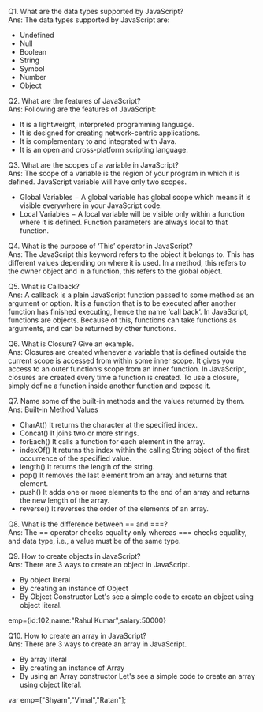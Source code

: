 Q1. What are the data types supported by JavaScript? <br/>
Ans: The data types supported by JavaScript are: <br/>

* Undefined
* Null
* Boolean
* String
* Symbol
* Number
* Object

Q2. What are the features of JavaScript?<br/>
Ans: Following are the features of JavaScript:<br/>

* It is a lightweight, interpreted programming language.
* It is designed for creating network-centric applications.
* It is complementary to and integrated with Java.
* It is an open and cross-platform scripting language.

Q3. What are the scopes of a variable in JavaScript?<br/>
Ans: The scope of a variable is the region of your program in which it is defined. JavaScript variable will have only two scopes. <br/>
* Global Variables − A global variable has global scope which means it is visible everywhere in your JavaScript code.
* Local Variables − A local variable will be visible only within a function where it is defined. Function parameters are always local to that function.

Q4. What is the purpose of ‘This’ operator in JavaScript? <br/>
Ans: The JavaScript this keyword refers to the object it belongs to. This has different values depending on where it is used. In a method, this refers to the owner object and in a function, this refers to the global object.

Q5. What is Callback? <br/>
Ans: A callback is a plain JavaScript function passed to some method as an argument or option. It is a function that is to be executed after another function has finished executing, hence the name ‘call back‘. In JavaScript, functions are objects. Because of this, functions can take functions as arguments, and can be returned by other functions.

Q6. What is Closure? Give an example. <br/>
Ans: Closures are created whenever a variable that is defined outside the current scope is accessed from within some inner scope. It gives you access to an outer function’s scope from an inner function. In JavaScript, closures are created every time a function is created. To use a closure, simply define a function inside another function and expose it.

Q7. Name some of the built-in methods and the values returned by them. <br/>
Ans: Built-in Method	Values <br/>
* CharAt()	It returns the character at the specified index.
* Concat()	It joins two or more strings.
* forEach()	It calls a function for each element in the array.
* indexOf()	It returns the index within the calling String object of the first occurrence of the specified value.
* length()	It returns the length of the string.
* pop()	It removes the last element from an array and returns that element.
* push()	It adds one or more elements to the end of an array and returns the new length of the array.
* reverse()	It reverses the order of the elements of an array.

Q8. What is the difference between == and ===? <br/>
Ans: The == operator checks equality only whereas === checks equality, and data type, i.e., a value must be of the same type.

Q9. How to create objects in JavaScript?<br/>
Ans: There are 3 ways to create an object in JavaScript.

* By object literal
* By creating an instance of Object
* By Object Constructor
Let's see a simple code to create an object using object literal.

emp={id:102,name:"Rahul Kumar",salary:50000}   

Q10. How to create an array in JavaScript?<br/>
Ans: There are 3 ways to create an array in JavaScript.

* By array literal
* By creating an instance of Array
* By using an Array constructor
Let's see a simple code to create an array using object literal.

var emp=["Shyam","Vimal","Ratan"];    
